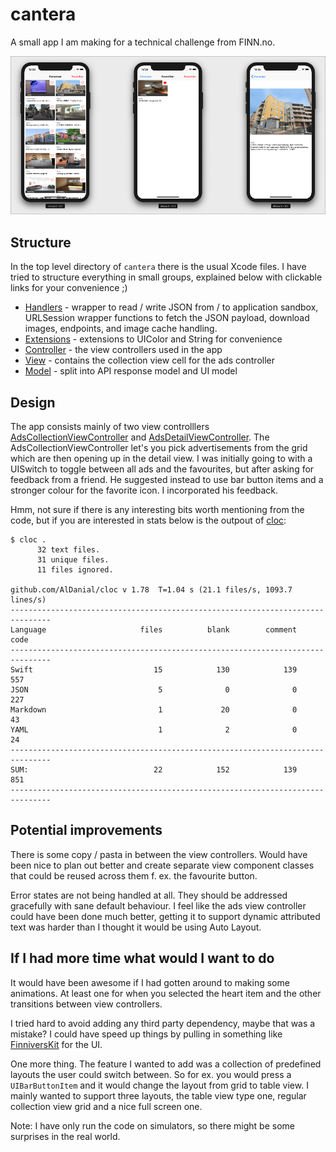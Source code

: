 # cantera

A small app I am making for a technical challenge from FINN.no.

![Screenshot](GitHub/screenshot.png)

## Structure

In the top level directory of `cantera` there is the usual Xcode files.  I have
tried to structure everything in small groups, explained below with clickable
links for your convenience ;)

- [Handlers](cantera/Handlers) - wrapper to read / write JSON from / to application sandbox, URLSession wrapper functions to fetch the JSON payload, download images, endpoints, and image cache handling.
- [Extensions](cantera/Extensions/) - extensions to UIColor and String for convenience
- [Controller](cantera/Controller) - the view controllers used in the app
- [View](cantera/View/) - contains the collection view cell for the ads controller
- [Model](cantera/Model/) - split into API response model and UI model


## Design

The app consists mainly of two view controlllers [AdsCollectionViewController](cantera/Controller/AdsCollectionViewController.swift) and 
[AdsDetailViewController](cantera/Controller/AdsDetailViewController.swift). The AdsCollectionViewController let's you pick advertisements from the grid
which are then opening up in the detail view. I was initially going to with a
UISwitch to toggle between all ads and the favourites, but after asking for
feedback from a friend. He suggested instead to use bar button items and a
stronger colour for the favorite icon. I incorporated his feedback.


Hmm, not sure if there is any interesting bits worth mentioning from the code, but if you are interested
in stats below is the outpout of [cloc](github.com/AlDanial/cloc):

```
$ cloc .
      32 text files.
      31 unique files.
      11 files ignored.

github.com/AlDanial/cloc v 1.78  T=1.04 s (21.1 files/s, 1093.7 lines/s)
-------------------------------------------------------------------------------
Language                     files          blank        comment           code
-------------------------------------------------------------------------------
Swift                           15            130            139            557
JSON                             5              0              0            227
Markdown                         1             20              0             43
YAML                             1              2              0             24
-------------------------------------------------------------------------------
SUM:                            22            152            139            851
-------------------------------------------------------------------------------
```

## Potential improvements

There is some copy / pasta in between the view controllers. Would have been
nice to plan out better and create separate view component classes that could
be reused across them f. ex. the favourite button.

Error states are not being handled at all. They should be addressed gracefully
with sane default behaviour. I feel like the ads view controller could have
been done much better, getting it to support dynamic attributed text was harder
than I thought it would be using Auto Layout.

## If I had more time what would I want to do

It would have been awesome if I had gotten around to making some animations. At
least one for when you selected the heart item and the other transitions
between view controllers.

I tried hard to avoid adding any third party dependency, maybe that was a
mistake?  I could have speed up things by pulling in something like
[FinniversKit][f] for the UI.

One more thing. The feature I wanted to add was a collection of predefined
layouts the user could switch between. So for ex. you would press a
`UIBarButtonItem`  and it would change the layout from grid to table view. I
mainly wanted to support three layouts, the table view type one, regular
collection view grid and a nice full screen one.

Note: I have only run the code on simulators, so there might be some surprises
in the real world.


[f]: https://github.com/finn-no/FinniversKit
